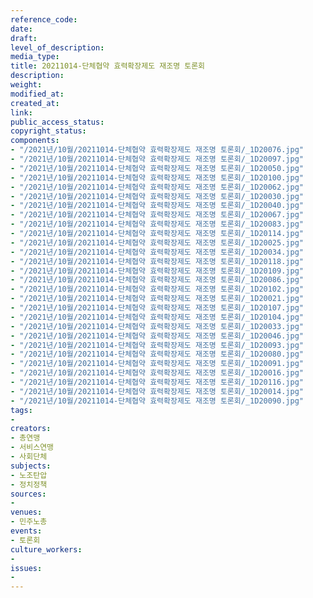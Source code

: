 ```yaml
---
reference_code: 
date: 
draft: 
level_of_description: 
media_type: 
title: 20211014-단체협약 효력확장제도 재조명 토론회
description: 
weight: 
modified_at: 
created_at: 
link: 
public_access_status: 
copyright_status: 
components:
- "/2021년/10월/20211014-단체협약 효력확장제도 재조명 토론회/_1D20076.jpg"
- "/2021년/10월/20211014-단체협약 효력확장제도 재조명 토론회/_1D20097.jpg"
- "/2021년/10월/20211014-단체협약 효력확장제도 재조명 토론회/_1D20050.jpg"
- "/2021년/10월/20211014-단체협약 효력확장제도 재조명 토론회/_1D20100.jpg"
- "/2021년/10월/20211014-단체협약 효력확장제도 재조명 토론회/_1D20062.jpg"
- "/2021년/10월/20211014-단체협약 효력확장제도 재조명 토론회/_1D20030.jpg"
- "/2021년/10월/20211014-단체협약 효력확장제도 재조명 토론회/_1D20040.jpg"
- "/2021년/10월/20211014-단체협약 효력확장제도 재조명 토론회/_1D20067.jpg"
- "/2021년/10월/20211014-단체협약 효력확장제도 재조명 토론회/_1D20083.jpg"
- "/2021년/10월/20211014-단체협약 효력확장제도 재조명 토론회/_1D20114.jpg"
- "/2021년/10월/20211014-단체협약 효력확장제도 재조명 토론회/_1D20025.jpg"
- "/2021년/10월/20211014-단체협약 효력확장제도 재조명 토론회/_1D20034.jpg"
- "/2021년/10월/20211014-단체협약 효력확장제도 재조명 토론회/_1D20118.jpg"
- "/2021년/10월/20211014-단체협약 효력확장제도 재조명 토론회/_1D20109.jpg"
- "/2021년/10월/20211014-단체협약 효력확장제도 재조명 토론회/_1D20086.jpg"
- "/2021년/10월/20211014-단체협약 효력확장제도 재조명 토론회/_1D20102.jpg"
- "/2021년/10월/20211014-단체협약 효력확장제도 재조명 토론회/_1D20021.jpg"
- "/2021년/10월/20211014-단체협약 효력확장제도 재조명 토론회/_1D20107.jpg"
- "/2021년/10월/20211014-단체협약 효력확장제도 재조명 토론회/_1D20104.jpg"
- "/2021년/10월/20211014-단체협약 효력확장제도 재조명 토론회/_1D20033.jpg"
- "/2021년/10월/20211014-단체협약 효력확장제도 재조명 토론회/_1D20046.jpg"
- "/2021년/10월/20211014-단체협약 효력확장제도 재조명 토론회/_1D20093.jpg"
- "/2021년/10월/20211014-단체협약 효력확장제도 재조명 토론회/_1D20080.jpg"
- "/2021년/10월/20211014-단체협약 효력확장제도 재조명 토론회/_1D20091.jpg"
- "/2021년/10월/20211014-단체협약 효력확장제도 재조명 토론회/_1D20016.jpg"
- "/2021년/10월/20211014-단체협약 효력확장제도 재조명 토론회/_1D20116.jpg"
- "/2021년/10월/20211014-단체협약 효력확장제도 재조명 토론회/_1D20014.jpg"
- "/2021년/10월/20211014-단체협약 효력확장제도 재조명 토론회/_1D20090.jpg"
tags:
- 
creators:
- 총연맹
- 서비스연맹
- 사회단체
subjects:
- 노조탄압
- 정치정책
sources:
- 
venues:
- 민주노총
events:
- 토론회
culture_workers:
- 
issues:
- 
---
```

